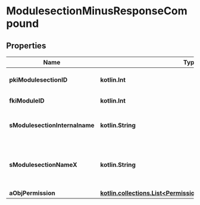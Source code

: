 
# ModulesectionMinusResponseCompound

## Properties
Name | Type | Description | Notes
------------ | ------------- | ------------- | -------------
**pkiModulesectionID** | **kotlin.Int** | The unique ID of the Modulesection | 
**fkiModuleID** | **kotlin.Int** | The unique ID of the Module | 
**sModulesectionInternalname** | **kotlin.String** | The Internal name of the Module section. | 
**sModulesectionNameX** | **kotlin.String** | The Name of the Modulesection in the language of the requester | 
**aObjPermission** | [**kotlin.collections.List&lt;PermissionMinusResponseCompound&gt;**](PermissionMinusResponseCompound.md) |  | 




